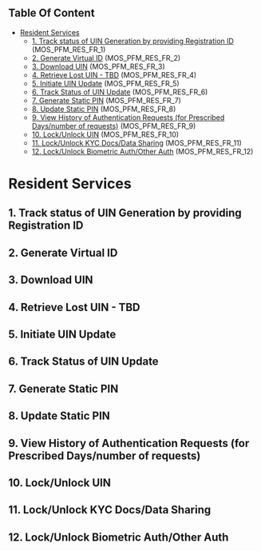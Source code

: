 ## Table Of Content
- [Resident Services](#resident-services)
  * [1. Track status of UIN Generation by providing Registration ID](#1-track-status-of-uin-generation-by-providing-registration-id) (MOS_PFM_RES_FR_1)
  * [2. Generate Virtual ID](#2-generate-virtual-id) (MOS_PFM_RES_FR_2)
  * [3. Download UIN](#3-download-uin) (MOS_PFM_RES_FR_3)
  * [4. Retrieve Lost UIN - TBD](#4-retrieve-lost-uin---tbd) (MOS_PFM_RES_FR_4)
  * [5. Initiate UIN Update](#5-initiate-uin-update) (MOS_PFM_RES_FR_5)
  * [6. Track Status of UIN Update](#6-track-status-of-uin-update) (MOS_PFM_RES_FR_6)
  * [7. Generate Static PIN](#7-generate-static-pin) (MOS_PFM_RES_FR_7)
  * [8. Update Static PIN](#8-update-static-pin) (MOS_PFM_RES_FR_8)
  * [9. View History of Authentication Requests (for Prescribed Days/number of requests)](#9-view-history-of-authentication-requests-for-prescribed-daysnumber-of-requests) (MOS_PFM_RES_FR_9)
  * [10. Lock/Unlock UIN](#10-lockunlock-uin) (MOS_PFM_RES_FR_10)
  * [11. Lock/Unlock KYC Docs/Data Sharing](#11-lockunlock-kyc-docsdata-sharing) (MOS_PFM_RES_FR_11)
  * [12. Lock/Unlock Biometric Auth/Other Auth](#12-lockunlock-biometric-authother-auth) (MOS_PFM_RES_FR_12)

# Resident Services
## 1. Track status of UIN Generation by providing Registration ID
## 2. Generate Virtual ID
## 3. Download UIN
## 4. Retrieve Lost UIN - TBD
## 5. Initiate UIN Update
## 6. Track Status of UIN Update
## 7. Generate Static PIN
## 8. Update Static PIN 
## 9. View History of Authentication Requests (for Prescribed Days/number of requests)
## 10. Lock/Unlock UIN
## 11. Lock/Unlock KYC Docs/Data Sharing 
## 12. Lock/Unlock Biometric Auth/Other Auth
